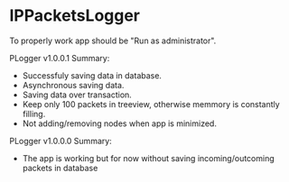 # IPPacketsLogger

To properly work app should be "Run as administrator".

PLogger v1.0.0.1
Summary:
 - Successfuly saving data in database.
 - Asynchronous saving data.
 - Saving data over transaction.
 - Keep only 100 packets in treeview, otherwise memmory is constantly filling.
 - Not adding/removing nodes when app is minimized. 
 
PLogger v1.0.0.0
Summary:
- The app is working but for now without saving incoming/outcoming packets in database
